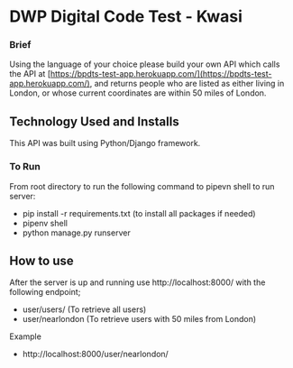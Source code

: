 # DWP Digital Code Test - Kwasi
### Brief 
Using the language of your choice please build your own API which calls the API at [https://bpdts-test-app.herokuapp.com/](https://bpdts-test-app.herokuapp.com/), and returns people who are listed as either living in London, or whose current coordinates are within 50 miles of London.

## Technology Used and Installs
This API was built using Python/Django framework.

### To Run
From root directory to run the following command to pipevn shell to run server:

 - pip install -r requirements.txt (to install all packages if needed)
 -   pipenv shell
 -   python manage.py runserver

## How to use
After the server is up and running use http://localhost:8000/ with the following endpoint;

 - user/users/ (To retrieve all users)
 - user/nearlondon (To retrieve users with 50 miles from London)

Example

 - http://localhost:8000/user/nearlondon/

